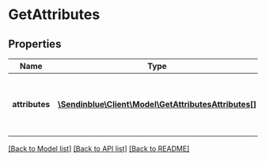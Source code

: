 # GetAttributes

## Properties
Name | Type | Description | Notes
------------ | ------------- | ------------- | -------------
**attributes** | [**\Sendinblue\Client\Model\GetAttributesAttributes[]**](GetAttributesAttributes.md) | Listing of available contact attributes in your account | 

[[Back to Model list]](../../README.md#documentation-for-models) [[Back to API list]](../../README.md#documentation-for-api-endpoints) [[Back to README]](../../README.md)



